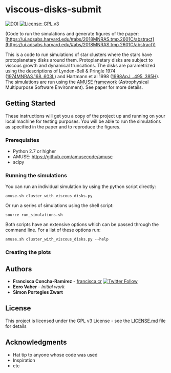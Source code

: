 # viscous-disks-submit
[![DOI](https://zenodo.org/badge/DOI/10.5281/zenodo.1465972.svg)](https://doi.org/10.5281/zenodo.1465972) [![License: GPL v3](https://img.shields.io/badge/License-GPL%20v3-blue.svg)](https://www.gnu.org/licenses/gpl-3.0)

(Code to run the simulations and generate figures of the paper: [https://ui.adsabs.harvard.edu/#abs/2018MNRAS.tmp.2601C/abstract](https://ui.adsabs.harvard.edu/#abs/2018MNRAS.tmp.2601C/abstract))

This is a code to run simulations of star clusters where the stars have protoplanetary disks around them. Protoplanetary disks are subject to viscous growth and dynamical truncations. The disks are parametrized using the descriptions of Lynden-Bell & Pringle 1974 ([1974MNRAS.168..603L](https://doi.org/10.1093/mnras/168.3.603)) and Hartmann et al 1998 ([1998ApJ...495..385H](https://doi.org/10.1086/305277)). The simulations are run using the [AMUSE framework](http://amusecode.org) (Astrophysical Multipurpose Software Environment). See paper for more details.

## Getting Started

These instructions will get you a copy of the project up and running on your local machine for testing purposes. You will be able to run the simulations as specified in the paper and to reproduce the figures.

### Prerequisites
* Python 2.7 or higher
* AMUSE: https://github.com/amusecode/amuse
* scipy

### Running the simulations

You can run an individual simulation by using the python script directly:

```
amuse.sh cluster_with_viscous_disks.py
```

Or run a series of simulations using the shell script:

```
source run_simulations.sh
```

Both scripts have an extensive options which can be passed through the command line. For a list of these options run:

```
amuse.sh cluster_with_viscous_disks.py --help
```
### Creating the plots



## Authors


* **Francisca Concha-Ramírez** - [francisca.cr](https://francisca.cr) [![Twitter Follow](https://img.shields.io/twitter/follow/espadrine.svg?style=social&label=Follow)](http://twitter.com/franconchar)
* **Eero Vaher** - *Initial work* 
* **Simon Portegies Zwart**

## License

This project is licensed under the GPL v3 License - see the [LICENSE.md](LICENSE.md) file for details

## Acknowledgments

* Hat tip to anyone whose code was used
* Inspiration
* etc
